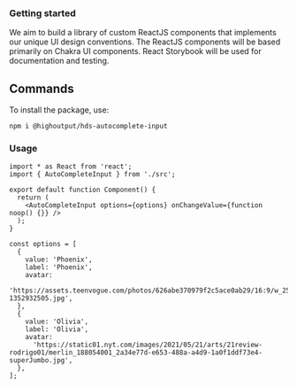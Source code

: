 ### Getting started

We aim to build a library of custom ReactJS components that implements our unique UI design conventions. The ReactJS components will be based primarily on Chakra UI components. React Storybook will be used for documentation and testing.

## Commands

To install the package, use:

```
npm i @highoutput/hds-autocomplete-input
```

### Usage

```tsx
import * as React from 'react';
import { AutoCompleteInput } from './src';

export default function Component() {
  return (
    <AutoCompleteInput options={options} onChangeValue={function noop() {}} />
  );
}

const options = [
  {
    value: 'Phoenix',
    label: 'Phoenix',
    avatar:
      'https://assets.teenvogue.com/photos/626abe370979f2c5ace0ab29/16:9/w_2560%2Cc_limit/GettyImages-1352932505.jpg',
  },
  {
    value: 'Olivia',
    label: 'Olivia',
    avatar:
      'https://static01.nyt.com/images/2021/05/21/arts/21review-rodrigo01/merlin_188054001_2a34e77d-e653-488a-a4d9-1a0f1ddf73e4-superJumbo.jpg',
  },
];
```
